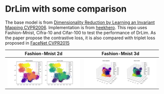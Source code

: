 # DrLim with some comparison

The base model is from [Dimensionality Reduction by Learning an Invariant Mapping CVPR2006](https://ieeexplore.ieee.org/abstract/document/1640964). Implementation is from [heekhero](https://github.com/heekhero/DrLIM). This repo uses Fashion-Mnist, Cifra-10 and Cifar-100 to test the performance of DrLim. As the paper propose the contrastive loss, it is also compared with triplet loss proposed in [FaceNet CVPR2015](https://arxiv.org/abs/1503.03832)

|Fashion-Mnist 2d|Fashion-Mnist 3d|
|:---:|:---:|
|![Fashion-Mnist 2d](./images/2023-04-04_12%3A00%3A39_FashionMnist_i1o2.png)|![Fashion-Mnist 3d](./images/2023-04-04_12%3A08%3A25_FashionMnist_i1o3.png)|

